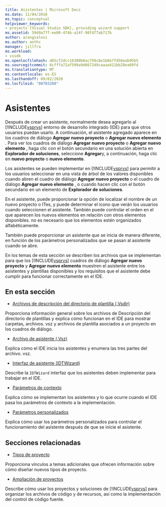 ```yaml
---
title: Asistentes | Microsoft Docs
ms.date: 11/04/2016
ms.topic: conceptual
helpviewer_keywords:
- projects [Visual Studio SDK], providing wizard support
ms.assetid: 59d9a77f-ee80-474b-a14f-90f477ab717b
author: acangialosi
ms.author: anthc
manager: jillfra
ms.workload:
- vssdk
ms.openlocfilehash: d65cf2dcc10380b0ac750c8e1b0e7fd56eab95b5
ms.sourcegitcommit: 6cfffa72af599a9d667249caaaa411bb28ea69fd
ms.translationtype: MT
ms.contentlocale: es-ES
ms.lasthandoff: 09/02/2020
ms.locfileid: "80703208"
---
```

# <a name="wizards"></a>Asistentes
Después de crear un asistente, normalmente desea agregarlo al [!INCLUDE[vsprvs](../../code-quality/includes/vsprvs_md.md)] entorno de desarrollo integrado (IDE) para que otros usuarios puedan usarlo. A continuación, el asistente agregado aparece en los cuadros de diálogo **Agregar nuevo proyecto** o **Agregar nuevo elemento** . Para ver los cuadros de diálogo **Agregar nuevo proyecto** o **Agregar nuevo elemento** , haga clic con el botón secundario en una solución abierta en **Explorador de soluciones**, seleccione **Agregar**y, a continuación, haga clic en **nuevo proyecto** o **nuevo elemento**.

 Los asistentes se pueden implementar en [!INCLUDE[vsprvs](../../code-quality/includes/vsprvs_md.md)] para permitir a los usuarios seleccionar en una vista de árbol de los valores disponibles cuando abren el cuadro de diálogo **Agregar nuevo proyecto** o el cuadro de diálogo **Agregar nuevo elemento** , o cuando hacen clic con el botón secundario en un elemento de **Explorador de soluciones**.

 En el asistente, puede proporcionar la opción de localizar el nombre de un nuevo proyecto o ITes, y puede determinar el icono que verán los usuarios cuando seleccionen el asistente. También puede controlar el orden en el que aparecen los nuevos elementos en relación con otros elementos disponibles. no es necesario que los elementos estén organizados alfabéticamente.

 También puede proporcionar un asistente que se inicia de manera diferente, en función de los parámetros personalizados que se pasan al asistente cuando se abre.

 En los temas de esta sección se describen los archivos que se implementan para que los [!INCLUDE[vsprvs](../../code-quality/includes/vsprvs_md.md)] cuadros de diálogo **Agregar nuevo proyecto** y **Agregar nuevo elemento** muestren el asistente entre los asistentes y plantillas disponibles y los requisitos que el asistente debe cumplir para funcionar correctamente en el IDE.

## <a name="in-this-section"></a>En esta sección
- [Archivos de descripción del directorio de plantilla (.Vsdir)](../../extensibility/internals/template-directory-description-dot-vsdir-files.md)

 Proporciona información general sobre los archivos de Descripción del directorio de plantillas y explica cómo funcionan en el IDE para mostrar carpetas, archivos. vsz y archivos de plantilla asociados a un proyecto en los cuadros de diálogo.

- [Archivo de asistente (.Vsz)](../../extensibility/internals/wizard-dot-vsz-file.md)

 Explica cómo el IDE inicia los asistentes y enumera las tres partes del archivo. vsz.

- [Interfaz de asistente (IDTWizard)](../../extensibility/internals/wizard-interface-idtwizard.md)

 Describe la `IDTWizard` interfaz que los asistentes deben implementar para trabajar en el IDE.

- [Parámetros de contexto](../../extensibility/internals/context-parameters.md)

 Explica cómo se implementan los asistentes y lo que ocurre cuando el IDE pasa los parámetros de contexto a la implementación.

- [Parámetros personalizados](../../extensibility/internals/custom-parameters.md)

 Explica cómo usar los parámetros personalizados para controlar el funcionamiento del asistente después de que se inicie el asistente.

## <a name="related-sections"></a>Secciones relacionadas
- [Tipos de proyecto](../../extensibility/internals/project-types.md)

 Proporciona vínculos a temas adicionales que ofrecen información sobre cómo diseñar nuevos tipos de proyecto.

- [Ampliación de proyectos](../../extensibility/extending-projects.md)

 Describe cómo usar los proyectos y soluciones de [!INCLUDE[vsprvs](../../code-quality/includes/vsprvs_md.md)] para organizar los archivos de código y de recursos, así como la implementación del control de código fuente.
